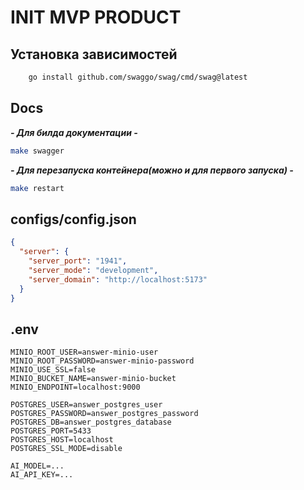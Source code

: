 # INIT MVP PRODUCT

## Установка зависимостей
```bash
    go install github.com/swaggo/swag/cmd/swag@latest
```

## Docs

***- Для билда документации -***
```bash
make swagger
```


***- Для перезапуска контейнера(можно и для первого запуска) -***
```bash
make restart
```

## configs/config.json
```json
{
  "server": {
    "server_port": "1941",
    "server_mode": "development",
    "server_domain": "http://localhost:5173"
  }
}
```


## .env
```.env
MINIO_ROOT_USER=answer-minio-user
MINIO_ROOT_PASSWORD=answer-minio-password
MINIO_USE_SSL=false
MINIO_BUCKET_NAME=answer-minio-bucket
MINIO_ENDPOINT=localhost:9000

POSTGRES_USER=answer_postgres_user
POSTGRES_PASSWORD=answer_postgres_password
POSTGRES_DB=answer_postgres_database
POSTGRES_PORT=5433
POSTGRES_HOST=localhost
POSTGRES_SSL_MODE=disable

AI_MODEL=...
AI_API_KEY=...
```

